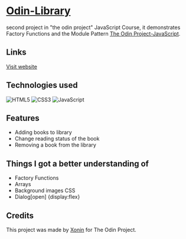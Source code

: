 
# [Odin-Library](https://tic-tac-toe.xonin.dev)
 second project in "the odin project" JavaScript Course, it demonstrates Factory Functions and the Module Pattern  [The Odin Project-JavaScript](https://www.theodinproject.com/paths/full-stack-javascript/courses/javascript).

## Links
[Visit website](https://tic-tac-toe.xonin.dev)

## Technologies used
![HTML5](https://img.shields.io/badge/html5-E34F26.svg?style=for-the-badge&logo=html5&logoColor=FFF)
![CSS3](https://img.shields.io/badge/css3-%231572B6.svg?style=for-the-badge&logo=css3&logoColor=white)
![JavaScript](https://img.shields.io/badge/javascript-%23323330.svg?style=for-the-badge&logo=javascript&logoColor=%23F7DF1E)
## Features
- Adding books to library
- Change reading status of the book
- Removing a book from the library
## Things I got a better understanding of
- Factory Functions
- Arrays
- Background images CSS
- Dialog[open] {display:flex}
## Credits
This project was made by [Xonin](https://github.com/xonin-hush) for The Odin Project.
